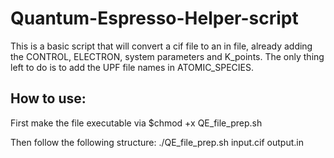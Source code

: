 # Quantum-Espresso-Helper-script
This is a basic script that will convert a cif file to an in file, already adding the CONTROL, ELECTRON, system parameters and K_points.
The only thing left to do is to add the UPF file names in ATOMIC_SPECIES.
## How to use:

First make the file executable via 
$chmod +x QE_file_prep.sh

Then follow the following structure:
./QE_file_prep.sh input.cif output.in
